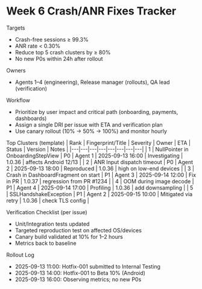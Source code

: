 # Week 6 Crash/ANR Fixes Tracker

Targets
 - Crash-free sessions ≥ 99.3%
 - ANR rate < 0.30%
 - Reduce top 5 crash clusters by ≥ 80%
 - No new P0s within 24h after rollout

Owners
 - Agents 1–4 (engineering), Release manager (rollouts), QA lead (verification)

Workflow
 - Prioritize by user impact and critical path (onboarding, payments, dashboards)
 - Assign a single DRI per issue with ETA and verification plan
 - Use canary rollout (10% → 50% → 100%) and monitor hourly

Top Clusters (template)
| Rank | Fingerprint/Title | Severity | Owner | ETA | Status | Version | Notes |
|---|---|---|---|---|---|---|---|
| 1 | <hash> NullPointer in OnboardingStepView | P0 | Agent 1 | 2025-09-13 16:00 | Investigating | 1.0.36 | affects Android 12/13 |
| 2 | <hash> ANR Input dispatch timeout | P0 | Agent 2 | 2025-09-13 18:00 | Reproduced | 1.0.36 | high on low-end devices |
| 3 | <hash> Crash in DashboardFragment on start | P1 | Agent 3 | 2025-09-14 12:00 | Fix in PR | 1.0.37 | regression from PR #1234 |
| 4 | <hash> OOM during image decode | P1 | Agent 4 | 2025-09-14 17:00 | Profiling | 1.0.36 | add downsampling |
| 5 | <hash> SSLHandshakeException | P1 | Agent 2 | 2025-09-15 10:00 | Mitigated via retry | 1.0.36 | check TLS config |

Verification Checklist (per issue)
 - Unit/Integration tests updated
 - Targeted reproduction test on affected OS/devices
 - Canary build validated at 10% for 1–2 hours
 - Metrics back to baseline

Rollout Log
 - 2025-09-13 11:00: Hotfix-001 submitted to Internal Testing
 - 2025-09-13 14:00: Hotfix-001 to Beta 10% (Android)
 - 2025-09-13 16:00: Observing metrics; no new P0s

